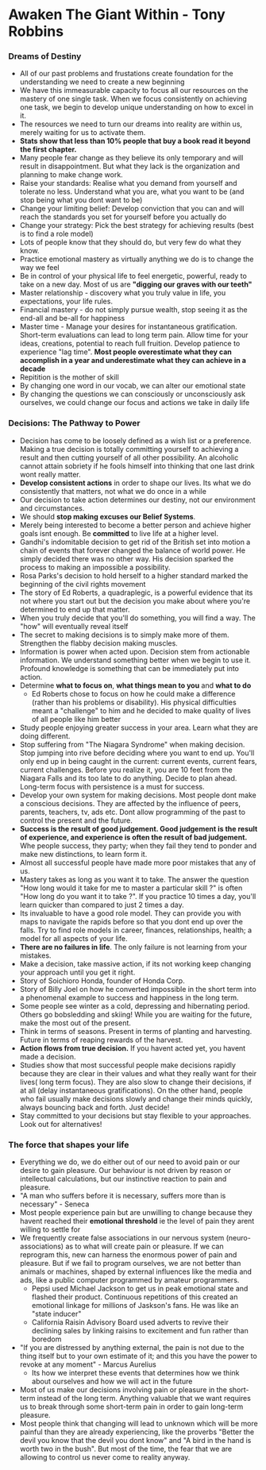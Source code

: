 # Awaken The Giant Within - Tony Robbins

### Dreams of Destiny
- All of our past problems and frustations create foundation for the understanding we need to create a new beginning
- We have this immeasurable capacity to focus all our resources on the mastery of one single task. When we focus consistently on achieving one task, we begin to develop unique understanding on how to excel in it.
- The resources we need to turn our dreams into reality are within us, merely waiting for us to activate them.
- **Stats show that less than 10% people that buy a book read it beyond the first chapter.**
- Many people fear change as they believe its only temporary and will result in disappointment. But what they lack is the organization and planning to make change work.
- Raise your standards: Realise what you demand from yourself and tolerate no less. Understand what you are, what you want to be (and stop being what you dont want to be)
- Change your limiting belief: Develop conviction that you can and will reach the standards you set for yourself before you actually do
- Change your strategy: Pick the best strategy for achieving results (best is to find a role model)
- Lots of people know that they should do, but very few do what they know.
- Practice emotional mastery as virtually anything we do is to change the way we feel
- Be in control of your physical life to feel energetic, powerful, ready to take on a new day. Most of us are **"digging our graves with our teeth"**
- Master relationship - discovery what you truly value in life, you expectations, your life rules.
- Financial mastery - do not simply pursue wealth, stop seeing it as the end-all and be-all for happiness
- Master time - Manage your desires for instantaneous gratification. Short-term evaluations can lead to long term pain. Allow time for your ideas, creations, potential to reach full fruition. Develop patience to experience "lag time". **Most people overestimate what they can accomplish in a year and underestimate what they can achieve in a decade**
- Repitition is the mother of skill
- By changing one word in our vocab, we can alter our emotional state
- By changing the questions we can consciously or unconsciously ask ourselves, we could change our focus and actions we take in daily life

### Decisions: The Pathway to Power
- Decision has come to be loosely defined as a wish list or a preference. Making a true decision is totally committing yourself to achieving a result and then cutting yourself of all other possibility. An alcoholic cannot attain sobriety if he fools himself into thinking that one last drink wont really matter.
- **Develop consistent actions** in order to shape our lives. Its what we do consistently that matters, not what we do once in a while
- Our decision to take action determines our destiny, not our environment and circumstances.
- We should **stop making excuses our Belief Systems**.
- Merely being interested to become a better person and achieve higher goals isnt enough. Be **committed** to live life at a higher level.
- Gandhi's indomitable decision to get rid of the British set into motion a chain of events that forever changed the balance of world power. He simply decided there was no other way. His decision sparked the process to making an impossible a possibility.
- Rosa Parks's decision to hold herself to a higher standard marked the beginning of the civil rights movement
- The story of Ed Roberts, a quadraplegic, is a powerful evidence that its not where you start out but the decision you make about where you're determined to end up that matter.
- When you truly decide that you'll do something, you will find a way. The "how" will eventually reveal itself
- The secret to making decisions is to simply make more of them. Strengthen the flabby decision making muscles.
- Information is power when acted upon. Decision stem from actionable information. We understand something better when we begin to use it. Profound knowledge is something that can be immediately put into action.
- Determine **what to focus on**, **what things mean to you** and **what to do**
  - Ed Roberts chose to focus on how he could make a difference (rather than his problems or disability). His physical difficulties meant a "challenge" to him and he decided to make quality of lives of all people like him better
- Study people enjoying greater success in your area. Learn what they are doing different.
- Stop suffering from "The Niagara Syndrome" when making decision. Stop jumping into rive before deciding where you want to end up. You'll only end up in being caught in the current: current events, current fears, current challenges. Before you realize it, you are 10 feet from the Niagara Falls and its too late to do anything. Decide to plan ahead. Long-term focus with persistence is a must for success.
- Develop your own system for making decisions. Most people dont make a conscious decisions. They are affected by the influence of peers, parents, teachers, tv, ads etc. Dont allow programming of the past to control the present and the future.
- **Success is the result of good judgement. Good judgement is the result of experience, and experience is often the result of bad judgement.** Whe people success, they party; when they fail they tend to ponder and make new distinctions, to learn form it.
- Almost all successful people have made more poor mistakes that any of us.
- Mastery takes as long as you want it to take. The answer the question "How long would it take for me to master a particular skill ?" is often "How long do you want it to take ?". If you practice 10 times a day, you'll learn quicker than compared to just 2 times a day.
- Its invaluable to have a good role model. They can provide you with maps to navigate the rapids before so that you dont end up over the falls. Try to find role models in career, finances, relationships, health; a model for all aspects of your life.
- **There are no failures in life**. The only failure is not learning from your mistakes.
- Make a decision, take massive action, if its not working keep changing your approach until you get it right.
- Story of Soichioro Honda, founder of Honda Corp.
- Story of Billy Joel on how he converted impossible in the short term into a phenomenal example to success and happiness in the long term.
- Some people see winter as a cold, depressing and hibernating period. Others go bobsledding and skiing! While you are waiting for the future, make the most out of the present.
- Think in terms of seasons. Present in terms of planting and harvesting. Future in terms of reaping rewards of the harvest.
- **Action flows from true decision.** If you havent acted yet, you havent made a decision.
- Studies show that most successful people make decisions rapidly because they are clear in their values and what they really want for their lives( long term focus). They are also slow to change their decisions, if at all (delay instantaneous gratifications). On the other hand, people who fail usually make decisions slowly and change their minds quickly, always bouncing back and forth. Just decide!
- Stay committed to your decisions but stay flexible to your approaches. Look out for alternatives!

### The force that shapes your life
- Everything we do, we do either out of our need to avoid pain or our desire to gain pleasure. Our behaviour is not driven by reason or intellectual calculations, but our instinctive reaction to pain and pleasure.
- "A man who suffers before it is necessary, suffers more than is necessary" - Seneca
- Most people experience pain but are unwilling to change because they havent reached their **emotional threshold** ie the level of pain they arent willing to settle for
- We frequently create false associations in our nervous system (neuro-associations) as to what will create pain or pleasure. If we can reprogram this, new can harness the enormous power of pain and pleasure. But if we fail to program ourselves, we are not better than animals or machines, shaped by external influences like the media and ads, like a public computer programmed by amateur programmers.
  - Pepsi used Michael Jackson to get us in peak emotional state and flashed their product. Continuous repetitions of this created an emotional linkage for millions of Jaskson's fans. He was like an "state inducer"
  - California Raisin Advisory Board used adverts to revive their declining sales by linking raisins to excitement and fun rather than boredom
- "If you are distressed by anything external, the pain is not due to the thing itself but to your own estimate of it; and this you have the power to revoke at any moment" - Marcus Aurelius
  - Its how we interpret these events that determines how we think about ourselves and how we will act in the future
- Most of us make our decisions involving pain or pleasure in the short-term instead of the long term. Anything valuable that we want requires us to break through some short-term pain in order to gain long-term pleasure.
- Most people think that changing will lead to unknown which will be more painful than they are already experiencing, like the proverbs "Better the devil you know that the devil you dont know" and "A bird in the hand is worth two in the bush". But most of the time, the fear that we are allowing to control us never come to reality anyway.
